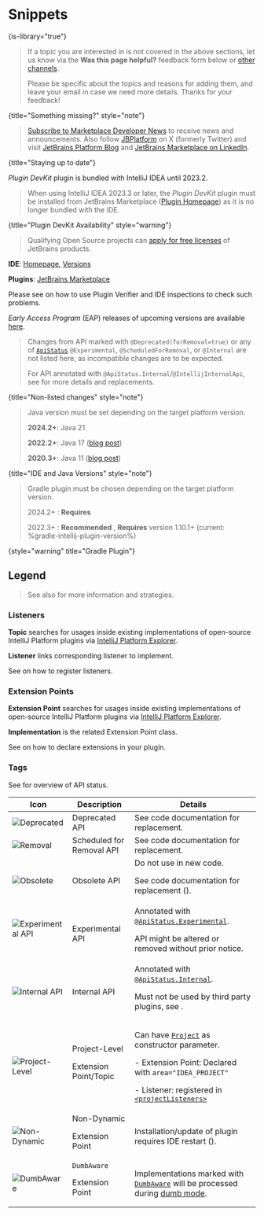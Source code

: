 <!-- Copyright 2000-2024 JetBrains s.r.o. and contributors. Use of this source code is governed by the Apache 2.0 license. -->

# Snippets
{is-library="true"}

<snippet id="missingContent">

> If a topic you are interested in is not covered in the above sections, let us know via the **Was this page helpful?** feedback form below or [other channels](getting_help.topic#problems-with-the-guide).
>
> Please be specific about the topics and reasons for adding them, and leave your email in case we need more details. Thanks for your feedback!
>
{title="Something missing?" style="note"}

</snippet>

<snippet id="subscribeNews">

> [Subscribe to Marketplace Developer News](https://jb.gg/mp-updates) to receive news and announcements.
> Also follow [JBPlatform](https://x.com/JBPlatform/) on X (formerly Twitter) and visit
> [JetBrains Platform Blog](https://blog.jetbrains.com/platform/) and
> [JetBrains Marketplace on LinkedIn](https://www.linkedin.com/showcase/jetbrains-marketplace/).
>
{title="Staying up to date"}

</snippet>

<snippet id="pluginDevKitAvailability">

_Plugin DevKit_ plugin is bundled with IntelliJ IDEA until 2023.2.

> When using IntelliJ IDEA 2023.3 or later, the _Plugin DevKit_ plugin must be installed from JetBrains Marketplace ([Plugin Homepage](https://plugins.jetbrains.com/plugin/22851-plugin-devkit))
> as it is no longer bundled with the IDE.
>
{title="Plugin DevKit Availability" style="warning"}

</snippet>

<snippet id="jetbrainsProductOpenSourceLicense">

> Qualifying Open Source projects can [apply for free licenses](https://www.jetbrains.com/community/opensource/) of JetBrains products.

</snippet>

<snippet id="jetbrainsIDE_TLDR">

<tldr>

**IDE**: [Homepage](https://www.jetbrains.com/%productID%), [Versions](https://www.jetbrains.com/%productID%/download/other.html)

**Plugins**: [JetBrains Marketplace](https://plugins.jetbrains.com/%marketplaceProductID%)

</tldr>

</snippet>

<snippet id="apiChangesHeader">

Please see [](verifying_plugin_compatibility.md) on how to use Plugin Verifier and IDE inspections to check such problems.

_Early Access Program_ (EAP) releases of upcoming versions are available [here](https://eap.jetbrains.com).

> Changes from API marked with `@Deprecated(forRemoval=true)` or any of [`ApiStatus`](%gh-java-annotations%/common/src/main/java/org/jetbrains/annotations/ApiStatus.java) `@Experimental`, `@ScheduledForRemoval`, or `@Internal` are not listed here, as incompatible changes are to be expected.
>
> For API annotated with `@ApiStatus.Internal`/`@IntellijInternalApi`, see [](api_internal.md) for more details and replacements.
>
{title="Non-listed changes" style="note"}

</snippet>

<snippet id="apiChangesJavaVersion">


>
> Java version must be set depending on the target platform version.
>
> **2024.2+**: Java 21
>
> **2022.2+**: Java 17 ([blog post](https://blog.jetbrains.com/platform/2022/08/intellij-project-migrates-to-java-17/))
>
> **2020.3+**: Java 11 ([blog post](https://blog.jetbrains.com/platform/2020/09/intellij-project-migrates-to-java-11/))
>
{title="IDE and Java Versions" style="note"}

</snippet>

<snippet id="gradlePluginVersion">

> Gradle plugin must be chosen depending on the target platform version.
>
> 2024.2+
> : **Requires** [](tools_intellij_platform_gradle_plugin.md)
>
> 2022.3+
> : **Recommended** [](tools_intellij_platform_gradle_plugin.md),
> **Requires** [](tools_gradle_intellij_plugin.md) version 1.10.1+ (current: %gradle-intellij-plugin-version%)
>
{style="warning" title="Gradle Plugin"}

</snippet>

<snippet id="ep_list_legend">

## Legend

> See also [](explore_api.md) for more information and strategies.

### Listeners

**Topic** searches for usages inside existing implementations of open-source IntelliJ Platform plugins via [IntelliJ Platform Explorer](https://jb.gg/ipe).

**Listener** links corresponding listener to implement.

See [](plugin_listeners.md) on how to register listeners.

### Extension Points

**Extension Point** searches for usages inside existing implementations of open-source IntelliJ Platform plugins via [IntelliJ Platform Explorer](https://jb.gg/ipe).

**Implementation** is the related Extension Point class.

See [](plugin_extensions.md) on how to declare extensions in your plugin.

### Tags

See [](verifying_plugin_compatibility.md) for overview of API status.

| Icon                                                            | Description                               | Details                                                                                                                                                                                                                                                                                                        |
|-----------------------------------------------------------------|-------------------------------------------|----------------------------------------------------------------------------------------------------------------------------------------------------------------------------------------------------------------------------------------------------------------------------------------------------------------|
| ![Deprecated][deprecated]                                       | Deprecated API                            | See code documentation for replacement.                                                                                                                                                                                                                                                                        |
| ![Removal][removal]                                             | Scheduled for Removal API                 | See code documentation for replacement.                                                                                                                                                                                                                                                                        |
| ![Obsolete][obsolete]                                           | Obsolete API                              | Do not use in new code.<p>See code documentation for replacement ([](verifying_plugin_compatibility.md#obsolete-api)).</p>                                                                                                                                                                                     |
| ![Experimental API][experimental]&nbsp;&nbsp;&nbsp;&nbsp;&nbsp; | Experimental API                          | Annotated with [`@ApiStatus.Experimental`](%gh-java-annotations%/common/src/main/java/org/jetbrains/annotations/ApiStatus.java).<p>API might be altered or removed without prior notice.</p>                                                                                                                   |
| ![Internal API][internal]                                       | Internal API                              | Annotated with [`@ApiStatus.Internal`](%gh-java-annotations%/common/src/main/java/org/jetbrains/annotations/ApiStatus.java).<p>Must not be used by third party plugins, see [](api_internal.md).</p>                                                                                                           |
| ![Project-Level][project-level]                                 | Project-Level<p>Extension Point/Topic</p> | <p>Can have [`Project`](%gh-ic%/platform/core-api/src/com/intellij/openapi/project/Project.java) as constructor parameter.</p><p>- Extension Point: Declared with `area="IDEA_PROJECT"`</p><p>- Listener: registered in [`<projectListeners>`](plugin_configuration_file.md#idea-plugin__projectListeners)</p> |
| ![Non-Dynamic][non-dynamic]                                     | Non-Dynamic<p>Extension Point</p>         | Installation/update of plugin requires IDE restart ([](dynamic_plugins.md)).                                                                                                                                                                                                                                   |
| ![DumbAware][dumb-aware]                                        | `DumbAware`<p>Extension Point</p>         | Implementations marked with [`DumbAware`](%gh-ic%/platform/core-api/src/com/intellij/openapi/project/DumbAware.java) will be processed during [dumb mode](indexing_and_psi_stubs.md#dumb-mode).                                                                                                                |

[deprecated]: https://img.shields.io/badge/-Deprecated-lightgrey?style=flat-square
[removal]: https://img.shields.io/badge/-Removal-red?style=flat-square
[obsolete]: https://img.shields.io/badge/-Obsolete-grey?style=flat-square
[experimental]: https://img.shields.io/badge/-Experimental-violet?style=flat-square
[internal]: https://img.shields.io/badge/-Internal-darkred?style=flat-square
[project-level]: https://img.shields.io/badge/-Project--Level-blue?style=flat-square
[non-dynamic]: https://img.shields.io/badge/-Non--Dynamic-orange?style=flat-square
[dumb-aware]: https://img.shields.io/badge/-DumbAware-darkgreen?style=flat-square

</snippet>
